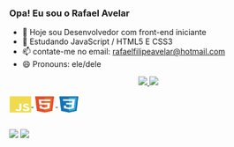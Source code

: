 ### Opa! Eu sou o Rafael Avelar



- 🔭 Hoje sou Desenvolvedor com front-end iniciante
- 🌱 Estudando JavaScript / HTML5 E CSS3
- 📫 contate-me no email: rafaelfilipeavelar@hotmail.com
- 😄 Pronouns: ele/dele

<div align="center">
  <a href="https://github.com/rafaelavelar45">
  <img height="180em" src="https://github-readme-stats.vercel.app/api?username=rafaelavelar45&show_icons=true&theme=dracula&include_all_commits=true&count_private=true"/>
  <img height="180em" src="https://github-readme-stats.vercel.app/api/top-langs/?username=rafaelavelar45&layout=compact&langs_count=7&theme=dracula"/>
</div>

 <div style="display: inline_block"><br>
  <img align="center" alt="Rafa-Js" height="30" width="40" src="https://raw.githubusercontent.com/devicons/devicon/master/icons/javascript/javascript-plain.svg">
  <img align="center" alt="Rafa-HTML" height="30" width="40" src="https://raw.githubusercontent.com/devicons/devicon/master/icons/html5/html5-original.svg">
  <img align="center" alt="Rafa-CSS" height="30" width="40" src="https://raw.githubusercontent.com/devicons/devicon/master/icons/css3/css3-original.svg">
   
</div>
 
  ##
  
 <div>
 <a href="https://instagram.com/rafael.avelar.39/" target="_blank"><img src="https://img.shields.io/badge/-Instagram-%23E4405F?style=for-the-badge&logo=instagram&logoColor=white"
   target="_blank"></a>
   <a href="https://www.linkedin.com/in/rafael-avelar-9910b720a/" target="_blank"><img src="https://img.shields.io/badge/-LinkedIn-%230077B5?style=for-the-badge&logo=linkedin&logoColor=white" target="_blank"></a> 
  </div>

